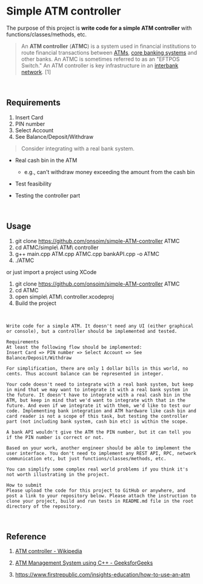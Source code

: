 # Simple ATM controller

The purpose of this project is **write code for a simple ATM controller** with functions/classes/methods, etc.

> An **ATM controller** (**ATMC**) is a system used in financial institutions to route financial transactions between [ATMs](https://en.wikipedia.org/wiki/Automated_teller_machine "Automated teller machine"), [core banking systems](https://en.wikipedia.org/wiki/Core_banking "Core banking") and other banks. An ATMC is sometimes referred to as an "EFTPOS Switch." An ATM controller is key infrastructure in an [interbank network](https://en.wikipedia.org/wiki/Interbank_network "Interbank network"). [1]

<br>

## Requirements

1. Insert Card
2. PIN number
3. Select Account
4. See Balance/Deposit/Withdraw



> Consider integrating with a real bank system.

- Real cash bin in the ATM
  
  - e.g., can't withdraw money exceeding the amount from the cash bin

- Test feasibility

- Testing the controller part

<br>

## Usage

1. git clone https://github.com/onsoim/simple-ATM-controller ATMC
2. cd ATMC/simple\ ATM\ controller
3. g++ main.cpp ATM.cpp ATMC.cpp bankAPI.cpp -o ATMC
4. ./ATMC

or just import a project using XCode

1. git clone https://github.com/onsoim/simple-ATM-controller ATMC
2. cd ATMC
3. open simple\ ATM\ controller.xcodeproj
4. Build the project

<br>

```textile
Write code for a simple ATM. It doesn't need any UI (either graphical or console), but a controller should be implemented and tested.

Requirements
At least the following flow should be implemented:
Insert Card => PIN number => Select Account => See Balance/Deposit/Withdraw

For simplification, there are only 1 dollar bills in this world, no cents. Thus account balance can be represented in integer.

Your code doesn't need to integrate with a real bank system, but keep in mind that we may want to integrate it with a real bank system in the future. It doesn't have to integrate with a real cash bin in the ATM, but keep in mind that we'd want to integrate with that in the future. And even if we integrate it with them, we'd like to test our code. Implementing bank integration and ATM hardware like cash bin and card reader is not a scope of this task, but testing the controller part (not including bank system, cash bin etc) is within the scope.

A bank API wouldn't give the ATM the PIN number, but it can tell you if the PIN number is correct or not.

Based on your work, another engineer should be able to implement the user interface. You don't need to implement any REST API, RPC, network communication etc, but just functions/classes/methods, etc.

You can simplify some complex real world problems if you think it's not worth illustrating in the project.

How to submit
Please upload the code for this project to GitHub or anywhere, and post a link to your repository below. Please attach the instruction to clone your project, build and run tests in README.md file in the root directory of the repository.
```

<br>

## Reference

1. [ATM controller - Wikipedia](https://en.wikipedia.org/wiki/ATM_controller)

2. [ATM Management System using C++ - GeeksforGeeks](https://www.geeksforgeeks.org/atm-management-system-using-cpp/)

3. https://www.firstrepublic.com/insights-education/how-to-use-an-atm
